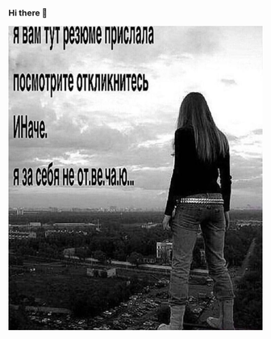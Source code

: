 ### Hi there 👋
<!-- ![img](https://github.com/krestovsky13/RESTful-API-blog/blob/main/p8FnFhyAFXkZCY7cia9zXfsT4AljeuHm2jgMRIEHM5xHeORsrL6tK6tsof1OpUFzMVDdXShIaqCOFZ8Wca87IuwL.jpg) -->

<img src="https://github.com/krestovsky13/RESTful-API-blog/blob/main/p8FnFhyAFXkZCY7cia9zXfsT4AljeuHm2jgMRIEHM5xHeORsrL6tK6tsof1OpUFzMVDdXShIaqCOFZ8Wca87IuwL.jpg" />

<!--
**krestovsky13/krestovsky13** is a ✨ _special_ ✨ repository because its `README.md` (this file) appears on your GitHub profile.

Here are some ideas to get you started:

- 🔭 I’m currently working on ...
- 🌱 I’m currently learning ...
- 👯 I’m looking to collaborate on ...
- 🤔 I’m looking for help with ...
- 💬 Ask me about ...
- 📫 How to reach me: ...
- 😄 Pronouns: ...
- ⚡ Fun fact: ...
-->
